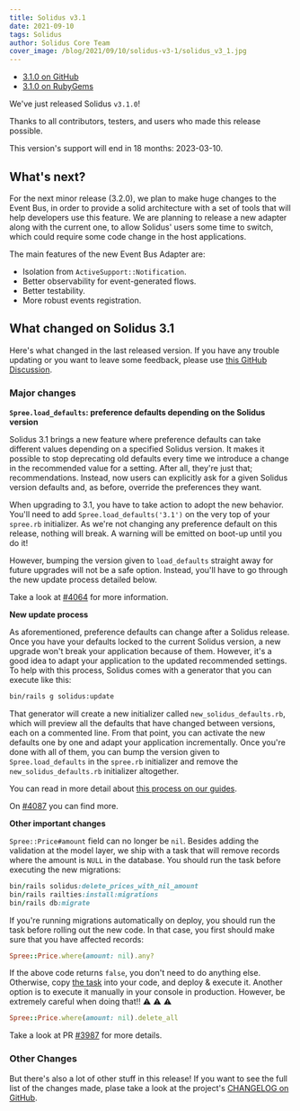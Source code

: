 ```yaml
---
title: Solidus v3.1
date: 2021-09-10
tags: Solidus
author: Solidus Core Team
cover_image: /blog/2021/09/10/solidus-v3-1/solidus_v3_1.jpg
---
```


- <a class="button" href="https://github.com/solidusio/solidus/releases/tag/v3.1.0">3.1.0 on GitHub</a>
- <a class="button button-secondary" href="https://rubygems.org/gems/solidus/versions/3.1.0">3.1.0 on RubyGems</a>

We've just released Solidus `v3.1.0`!

Thanks to all contributors, testers, and users who made this release possible.

This version's support will end in 18 months: 2023-03-10.

## What's next?

For the next minor release (3.2.0), we plan to make huge changes to the Event Bus, in order to provide
a solid architecture with a set of tools that will help developers use this feature. We are planning
to release a new adapter along with the current one, to allow Solidus' users some time to switch, which
could require some code change in the host applications.

The main features of the new Event Bus Adapter are:

- Isolation from `ActiveSupport::Notification`.
- Better observability for event-generated flows.
- Better testability.
- More robust events registration.

## What changed on Solidus 3.1

Here's what changed in the last released version. If you have any trouble updating or you want to leave
some feedback, please use [this GitHub Discussion](https://github.com/solidusio/solidus/discussions/4161).

### Major changes

**`Spree.load_defaults`: preference defaults depending on the Solidus version**

Solidus 3.1 brings a new feature where preference defaults can take different
values depending on a specified Solidus version. It makes it possible to stop
deprecating old defaults every time we introduce a change in the recommended
value for a setting. After all, they're just that; recommendations. Instead,
now users can explicitly ask for a given Solidus version defaults and, as
before, override the preferences they want.

When upgrading to 3.1, you have to take action to adopt the new behavior.
You'll need to add `Spree.load_defaults('3.1')` on the very top of your
`spree.rb` initializer. As we're not changing any preference default on this
release, nothing will break. A warning will be emitted on boot-up until you do
it!

However, bumping the version given to `load_defaults` straight away for future
upgrades will not be a safe option. Instead, you'll have to go through the new
update process detailed below.

Take a look at [#4064](https://github.com/solidusio/solidus/pull/4064) for more information.

**New update process**

As aforementioned, preference defaults can change after a Solidus release. Once
you have your defaults locked to the current Solidus version, a new upgrade
won't break your application because of them. However, it's a good idea to
adapt your application to the updated recommended settings. To help with this
process, Solidus comes with a generator that you can execute like this:

```bash
bin/rails g solidus:update
```

That generator will create a new initializer called `new_solidus_defaults.rb`,
which will preview all the defaults that have changed between versions, each on
a commented line. From that point, you can activate the new defaults one by one
and adapt your application incrementally. Once you're done with all of them,
you can bump the version given to `Spree.load_defaults` in the `spree.rb`
initializer and remove the `new_solidus_defaults.rb` initializer altogether.

You can read in more detail about [this process on our
guides](https://edgeguides.solidus.io/getting-started/upgrading-solidus#updating-preferences).

On [#4087](https://github.com/solidusio/solidus/pull/4087) you can find more.

**Other important changes**

`Spree::Price#amount` field can no longer be `nil`. Besides adding the
validation at the model layer, we ship with a task that will remove records
where the amount is `NULL` in the database. You should run the task before
executing the new migrations:

```ruby
bin/rails solidus:delete_prices_with_nil_amount
bin/rails railties:install:migrations
bin/rails db:migrate
```

If you're running migrations automatically on deploy, you should run the task
before rolling out the new code. In that case, you first should make sure that
you have affected records:

```ruby
Spree::Price.where(amount: nil).any?
```

If the above code returns `false`, you don't need to do anything else.
Otherwise, copy [the
task](https://github.com/solidusio/solidus/blob/master/core/lib/tasks/solidus/delete_prices_with_nil_amount.rake)
into your code, and deploy & execute it. Another option is to execute it
manually in your console in production. However, be extremely careful when
doing that!! :warning: :warning: :warning:

```ruby
Spree::Price.where(amount: nil).delete_all
```

Take a look at PR [#3987](https://github.com/solidusio/solidus/pull/3987) for more details.

### Other Changes

But there's also a lot of other stuff in this release! If you want to see the full list of the
changes made, plase take a look at the project's [CHANGELOG on GitHub](https://github.com/solidusio/solidus/blob/master/CHANGELOG.md).

